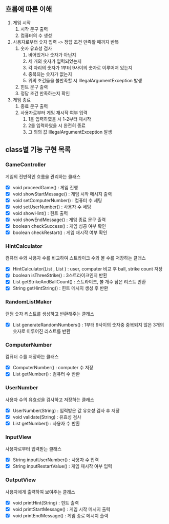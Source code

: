 ## 흐름에 따른 이해

1. 게임 시작
   1. 시작 문구 출력
   2. 컴퓨터의 수 생성
2. 사용자로부터 숫자 입력 -> 정답 조건 만족할 때까지 반복
   1. 숫자 유효성 검사
      1. 비어있거나 숫자가 아닌지
      2. 세 개의 숫자가 입력되었는지
      3. 각 자리의 숫자가 1부터 9사이의 숫자로 이루어져 있는지
      4. 중복되는 숫자가 없는지
      5. 위의 조건들을 불만족할 시 IllegalArgumentException 발생
   2. 힌트 문구 출력
   3. 정답 조건 만족하는지 확인
3. 게임 종료
   1. 종료 문구 출력
   2. 사용자로부터 게임 재시작 여부 입력
      1. 1을 입력하였을 시 1-2부터 재시작
      2. 2를 입력하였을 시 완전히 종료
      3. 그 외의 값 IllegalArgumentException 발생

## class별 기능 구현 목록

### GameController
게임의 전반적인 흐름을 관리하는 클래스

- [x] void proceedGame() : 게임 진행
- [x] void showStartMessage() : 게임 시작 메시지 출력
- [x] void setComputerNumber() : 컴퓨터 수 세팅
- [x] void setUserNumber() : 사용자 수 세팅
- [x] void showHint() : 힌트 출력
- [x] void showEndMessage() : 게임 종료 문구 출력
- [x] boolean checkSuccess() : 게임 성공 여부 확인
- [x] boolean checkRestart() : 게임 재시작 여부 확인

### HintCalculator
컴퓨터 수와 사용자 수를 비교하여 스트라이크 수와 볼 수를 저장하는 클래스

- [x] HintCalculator(List <Integer>, List <Integer>) : user, computer 비교 후 ball, strike count 저장
- [x] boolean isThreeStrike() : 3스트라이크인지 반환
- [x] List<Integer> getStrikeAndBallCount() : 스트라이크, 볼 개수 담은 리스트 반환
- [x] String getHintString() : 힌트 메시지 생성 후 반환

### RandomListMaker
랜덤 숫자 리스트를 생성하고 반환해주는 클래스

- [x] List<Integer> generateRandomNumbers() : 1부터 9사이의 숫자중 중복되지 않은 3개의 숫자로 이루어진 리스트를 반환 

### ComputerNumber
컴퓨터 수를 저장하는 클래스

- [x] ComputerNumber() : computer 수 저장
- [x] List<Integer> getNumber() : 컴퓨터 수 반환

### UserNumber
사용자 수의 유효성을 검사하고 저장하는 클래스

- [x] UserNumber(String) : 입력받은 값 유효성 검사 후 저장
- [x] void validate(String) : 유효성 검사
- [x] List<Integer> getNumber() : 사용자 수 반환

### InputView
사용자로부터 입력받는 클래스

- [x] String inputUserNumber() : 사용자 수 입력
- [x] String inputRestartValue() : 게임 재시작 여부 입력

### OutputView
사용자에게 출력하여 보여주는 클래스

- [x] void printHint(String) : 힌트 출력
- [x] void printStartMessage() : 게임 시작 메시지 출력
- [x] void printEndMessage() : 게임 종료 메시지 출력